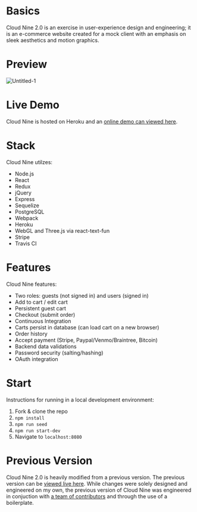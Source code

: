 # Basics
Cloud Nine 2.0 is an exercise in user-experience design and engineering; it is an e-commerce website created for a mock client with an emphasis on sleek aesthetics and motion graphics. 

# Preview
![Untitled-1](https://user-images.githubusercontent.com/41743572/78098736-e82cad80-73ad-11ea-82a1-6fb9ae746dd8.gif "Preview")

# Live Demo
Cloud Nine is hosted on Heroku and an [online demo can viewed here](https://cloudninebeauty.herokuapp.com/).

# Stack
Cloud Nine utilzes: 
* Node.js
* React
* Redux
* jQuery
* Express
* Sequelize 
* PostgreSQL
* Webpack
* Heroku
* WebGL and Three.js via react-text-fun
* Stripe
* Travis CI

# Features
Cloud Nine features:
* Two roles: guests (not signed in) and users (signed in)
* Add to cart / edit cart
* Persistent guest cart
* Checkout (submit order)
* Continuous Integration 
* Carts persist in database (can load cart on a new browser)
* Order history
* Accept payment (Stripe, Paypal/Venmo/Braintree, Bitcoin)
* Backend data validations
* Password security (salting/hashing)
* OAuth integration

# Start
Instructions for running in a local development environment:
1. Fork & clone the repo
2. `npm install`
3. `npm run seed`
4. `npm run start-dev`
5. Navigate to `localhost:8080`

# Previous Version
Cloud Nine 2.0 is heavily modified from a previous version. The previous version can be [viewed live here](https://cl0udnine.herokuapp.com/). While changes were solely designed and engineered on my own, the previous version of Cloud Nine was engineered in conjuction with [a team of contributors](https://github.com/team-myrel/cl0udnine) and through the use of a boilerplate. 
